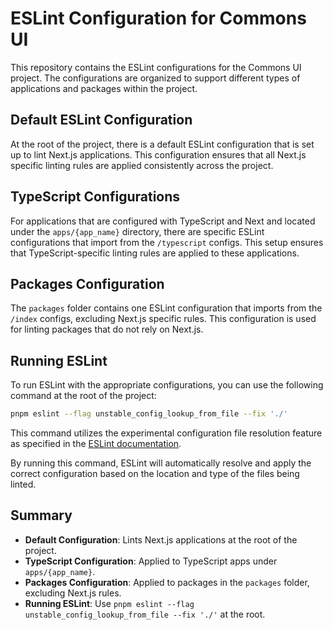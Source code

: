 # ESLint Configuration for Commons UI

This repository contains the ESLint configurations for the Commons UI project. The configurations are organized to support different types of applications and packages within the project.

## Default ESLint Configuration

At the root of the project, there is a default ESLint configuration that is set up to lint Next.js applications. This configuration ensures that all Next.js specific linting rules are applied consistently across the project.

## TypeScript Configurations

For applications that are configured with TypeScript and Next and located under the `apps/{app_name}` directory, there are specific ESLint configurations that import from the `/typescript` configs. This setup ensures that TypeScript-specific linting rules are applied to these applications.

## Packages Configuration

The `packages` folder contains one ESLint configuration that imports from the `/index` configs, excluding Next.js specific rules. This configuration is used for linting packages that do not rely on Next.js.

## Running ESLint

To run ESLint with the appropriate configurations, you can use the following command at the root of the project:

```sh
pnpm eslint --flag unstable_config_lookup_from_file --fix './'
```

This command utilizes the experimental configuration file resolution feature as specified in the [ESLint documentation](https://eslint.org/docs/latest/use/configure/configuration-files#experimental-configuration-file-resolution).

By running this command, ESLint will automatically resolve and apply the correct configuration based on the location and type of the files being linted.

## Summary

- **Default Configuration**: Lints Next.js applications at the root of the project.
- **TypeScript Configuration**: Applied to TypeScript apps under `apps/{app_name}`.
- **Packages Configuration**: Applied to packages in the `packages` folder, excluding Next.js rules.
- **Running ESLint**: Use `pnpm eslint --flag unstable_config_lookup_from_file --fix './'` at the root.
